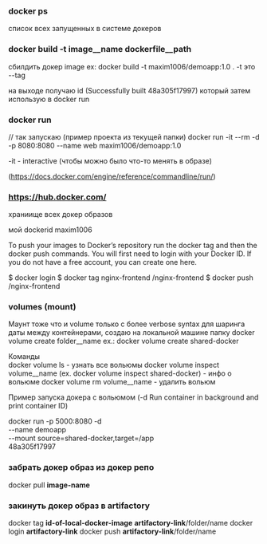 ### docker ps
список всех запущенных в системе докеров

### docker build -t image__name dockerfile__path
сбилдить докер image ex: docker build -t maxim1006/demoapp:1.0 .
-t это --tag

на выходе получаю id (Successfully built 48a305f17997) который затем использую в docker run



### docker run
// так запускаю (пример проекта из текущей папки)
docker run -it --rm -d -p 8080:8080 --name web maxim1006/demoapp:1.0

-it - interactive (чтобы можно было что-то менять в образе)

(https://docs.docker.com/engine/reference/commandline/run/)



### https://hub.docker.com/
храниище всех докер образов

мой dockerid maxim1006

To push your images to Docker’s repository run the docker tag and then the docker push commands. You will first need to login with your Docker ID. If you do not have a free account, you can create one here.
   
$ docker login
$ docker tag nginx-frontend <dockerid>/nginx-frontend
$ docker push <dockerid>/nginx-frontend



### volumes (mount) 
Маунт тоже что и volume только с более verbose syntax
для шаринга даты между контейнерами, создаю на локальной машине папку 
docker volume create folder__name
ex.: docker volume create shared-docker

Команды  
docker volume ls - узнать все вольюмы
docker volume inspect volume__name (ex.  docker volume inspect shared-docker) - инфо о вольюме
docker volume rm volume__name - удалить вольюм

Пример запуска докера с вольюмом
(-d Run container in background and print container ID)

docker run -p 5000:8080 -d \
  --name demoapp \
  --mount source=shared-docker,target=/app \
  48a305f17997

### забрать докер образ из докер репо
docker pull __image-name__

### закинуть докер образ в artifactory
docker tag __id-of-local-docker-image__ __artifactory-link__/folder/name
docker login __artifactory-link__
docker push __artifactory-link__/folder/name
